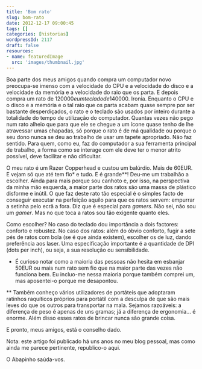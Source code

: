 ```yaml
---
title: 'Bom rato'
slug: bom-rato
date: 2012-12-17 09:00:45
tags: []
categories: [historias]
wordpressId: 2117
draft: false
resources:
- name: featuredImage
  src: 'images/thumbnail.jpg'
---
```

Boa parte dos meus amigos quando compra um computador novo preocupa-se imenso com a velocidade do CPU e a velocidade do disco e a velocidade da memória e a velocidade do raio que os parta. E depois compra um rato de 1200$00 e um teclado de 1400$00. Ironia. Enquanto o CPU e o disco e a memória e o tal raio que os parta acabam quase sempre por ser bastante desperdiçados, o rato e o teclado são usados por inteiro durante a totalidade do tempo de utilização do computador. Quantas vezes não pego num rato alheio que para que ele se chegue a um ícone quase tenho de lhe atravessar umas chapadas, só porque o rato é de má qualidade ou porque o seu dono nunca se deu ao trabalho de usar um tapete apropriado. Não faz sentido. Para quem, como eu, faz do computador a sua ferramenta principal de trabalho, a forma como se interage com ele deve ter o menor atrito possível, deve facilitar e não dificultar.

O meu rato é um Razer Copperhead e custou um balúrdio. Mais de 60EUR. E vejam só que até tem fio* e tudo. E é grande**! Deu-me um trabalhão a escolher. Ainda para mais porque sou canhoto e, por isso, na perspectiva da minha mão esquerda, a maior parte dos ratos são uma massa de plástico disforme e inútil. O que faz deste rato tão especial é o simples facto de conseguir executar na perfeição aquilo para que os ratos servem: empurrar a setinha pelo ecrã a fora. Diz que é especial para _gamers_. Não sei, não sou um _gamer_. Mas no que toca a ratos sou tão exigente quanto eles.

Como escolher? No caso do teclado dou importância a dois factores: conforto e robustez. No caso dos ratos: além do óbvio conforto, fugir a sete pés de ratos com bola (se é que ainda existem), escolher os de luz, dando preferência aos laser. Uma especificação importante é a quantidade de DPI (dots per inch), ou seja, a sua resolução ou sensibilidade.

* É curioso notar como a maioria das pessoas não hesita em esbanjar 50EUR ou mais num rato sem fio que na maior parte das vezes não funciona bem. Eu incluo-me nessa maioria porque também comprei um, mas aposentei-o porque me desapontou.

** Também conheço vários utilizadores de portáteis que adoptaram ratinhos raquíticos próprios para portátil com a desculpa de que são mais leves do que os outros para transportar na mala. Sejamos razoáveis: a diferença de peso é apenas de uns gramas; já a diferença de ergonomia... é enorme. Além disso esses ratos de brincar nunca são grande coisa.

E pronto, meus amigos, está o conselho dado.

Nota: este artigo foi publicado há uns anos no meu blog pessoal, mas como ainda me parece pertinente, republico-o aqui.

O Abapinho saúda-vos.
